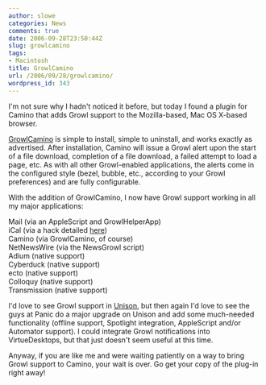```yaml
---
author: slowe
categories: News
comments: true
date: 2006-09-28T23:50:44Z
slug: growlcamino
tags:
- Macintosh
title: GrowlCamino
url: /2006/09/28/growlcamino/
wordpress_id: 343
---
```


I'm not sure why I hadn't noticed it before, but today I found a plugin for Camino that adds Growl support to the Mozilla-based, Mac OS X-based browser.

[GrowlCamino](http://willmore.eu/plugins/growlcamino.html) is simple to install, simple to uninstall, and works exactly as advertised. After installation, Camino will issue a Growl alert upon the start of a file download, completion of a file download, a failed attempt to load a page, etc. As with all other Growl-enabled applications, the alerts come in the configured style (bezel, bubble, etc., according to your Growl preferences) and are fully configurable.

With the addition of GrowlCamino, I now have Growl support working in all my major applications:

Mail (via an AppleScript and GrowlHelperApp)  
iCal (via a hack detailed [here](http://www.macosxhints.com/article.php?story=20060730183408381))  
Camino (via GrowlCamino, of course)  
NetNewsWire (via the NewsGrowl script)  
Adium (native support)  
Cyberduck (native support)  
ecto (native support)  
Colloquy (native support)  
Transmission (native support)

I'd love to see Growl support in [Unison](http://www.panic.com/unison/), but then again I'd love to see the guys at Panic do a major upgrade on Unison and add some much-needed functionality (offline support, Spotlight integration, AppleScript and/or Automator support). I could integrate Growl notifications into VirtueDesktops, but that just doesn't seem useful at this time.

Anyway, if you are like me and were waiting patiently on a way to bring Growl support to Camino, your wait is over. Go get your copy of the plug-in right away!
